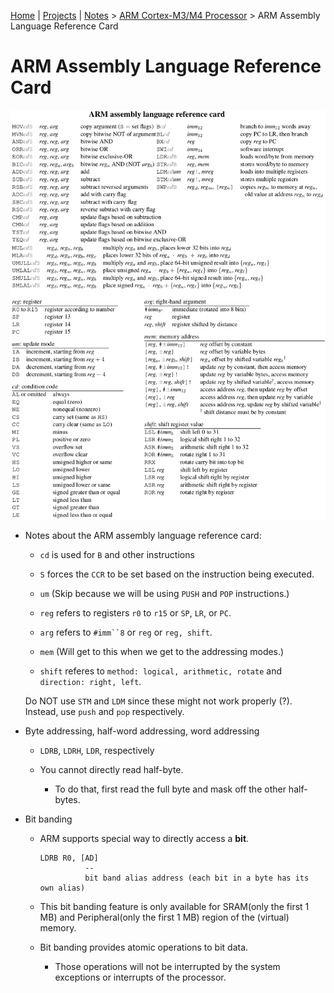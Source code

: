[Home](../../) | [Projects](../../projects) | [Notes](../) > <a href="./">ARM Cortex-M3/M4 Processor</a> > ARM Assembly Language Reference Card

# ARM Assembly Language Reference Card



<img src="./img/arm-assembly-reference-card.png" alt="arm-assembly-reference-card" width="900">



* Notes about the ARM assembly language reference card:

  - `cd` is used for `B` and other instructions

  - `S` forces the `CCR` to be set based on the instruction being executed.

  - `um` (Skip because we will be using `PUSH` and `POP` instructions.)

  - `reg` refers to registers `r0` to `r15` or `SP`, `LR`, or `PC`.

  - `arg` refers to `#imm``8` or `reg` or `reg, shift`.

  - `mem` (Will get to this when we get to the addressing modes.)

  - `shift` referes to `method: logical, arithmetic, rotate` and `direction: right, left`.

  Do NOT use `STM` and `LDM` since these might not work properly (?). Instead, use `push` and `pop`  respectively.

* Byte addressing, half-word addressing, word addressing    

  - `LDRB`, `LDRH`, `LDR`, respectively

  - You cannot directly read half-byte.        
    - To do that, first read the full byte and mask off the other half-bytes.

* Bit banding    

  - ARM supports special way to directly access a **bit**.

    ```plain
    LDRB R0, [AD]
              --
              bit band alias address (each bit in a byte has its own alias)
    ```

  - This bit banding feature is only available for SRAM(only the first 1 MB) and Peripheral(only the first 1 MB) region of the (virtual) memory.

  - Bit banding provides atomic operations to bit data.        

    - Those operations will not be interrupted by the system exceptions or interrupts of the processor.
